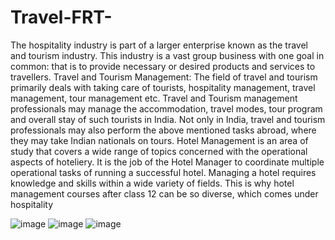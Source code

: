 # Travel-FRT-
The hospitality industry is part of a larger enterprise known as the travel and tourism industry. 
This industry is a vast group business with one goal in common: that is to provide necessary or desired products and services to travellers.
Travel and Tourism Management: The field of travel and tourism primarily deals with taking care of tourists, hospitality management, 
travel management, tour management etc. Travel and Tourism management professionals may manage the accommodation, travel modes, tour program and overall stay of such 
tourists in India. Not only in India, travel and tourism professionals may also perform the above mentioned tasks abroad, where they may take Indian nationals on tours.
Hotel Management is an area of study that covers a wide range of topics concerned with the operational aspects of hoteliery. It is the job of the Hotel Manager to coordinate multiple operational tasks of running a successful hotel. Managing a hotel requires knowledge and skills within a wide variety of fields. This is why hotel management courses after class 12 can be so diverse, which comes under hospitality

![image](https://user-images.githubusercontent.com/80819155/178901989-c3764e31-0bd2-438e-b788-cd48b84301b6.png)
![image](https://user-images.githubusercontent.com/80819155/178901998-8ba97c54-1371-4bb4-8188-0325938fe3f4.png)
![image](https://user-images.githubusercontent.com/80819155/178902040-96bd4cb0-5a9a-49f0-8930-55ff300e8392.png)

